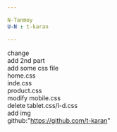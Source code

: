 ```yaml
---

N-Tanmoy
U-N : t-karan

---
```


change<br>
add 2nd part<br>
add some css file<br>
home.css<br>
inde.css<br>
product.css<br>
modify mobile.css<br>
delete tablet.css/l-d.css<br>
add img<br>
github:"https://github.com/t-karan"
